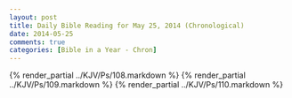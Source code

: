 ```yaml
---
layout: post
title: Daily Bible Reading for May 25, 2014 (Chronological)
date: 2014-05-25
comments: true
categories: [Bible in a Year - Chron]
---
```

{% render_partial ../KJV/Ps/108.markdown %}
{% render_partial ../KJV/Ps/109.markdown %}
{% render_partial ../KJV/Ps/110.markdown %}
